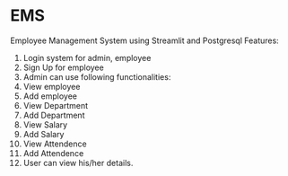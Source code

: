 # EMS
Employee Management System using Streamlit and Postgresql
Features:
1. Login system for admin, employee
2. Sign Up for employee
3. Admin can use following functionalities:
  1. View employee
  2. Add employee
  3. View Department
  4. Add Department
  5. View Salary
  6. Add Salary
  7. View Attendence
  8. Add Attendence
4. User can view his/her details.
